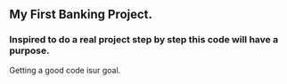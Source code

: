 ## My First Banking Project.
### Inspired to do a real project step by step this code will have a purpose.
Getting a good code isur goal.
